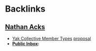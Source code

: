 
# Backlinks
## [Nathan Acks](<Nathan Acks.md>)
- [Yak Collective Member Types](<Yak Collective Member Types.md>) [proposal](<proposal.md>)
- **[Public Inbox](<Public Inbox.md>):**

